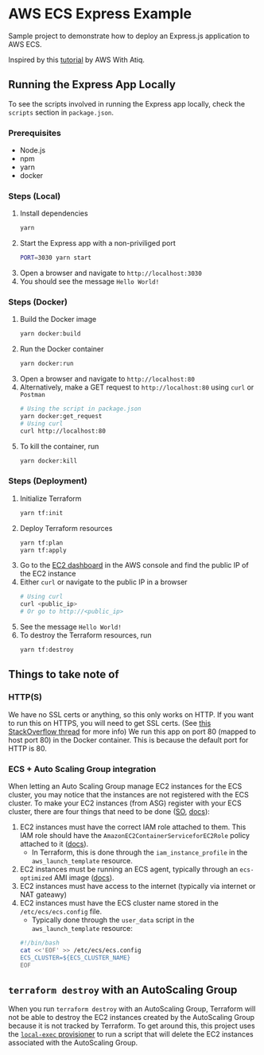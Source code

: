 # AWS ECS Express Example

Sample project to demonstrate how to deploy an Express.js application to AWS ECS.

Inspired by this [tutorial](https://youtu.be/ngupV3Y_fvw?si=2rSqcrI0ddP-7ZnD) by AWS With Atiq.

## Running the Express App Locally

To see the scripts involved in running the Express app locally, check the `scripts` section in `package.json`.

### Prerequisites
- Node.js
- npm
- yarn
- docker

### Steps (Local)
1. Install dependencies
    ```bash
    yarn
    ```
2. Start the Express app with a non-priviliged port
    ```bash
    PORT=3030 yarn start
    ```
3. Open a browser and navigate to `http://localhost:3030`
4. You should see the message `Hello World!`

### Steps (Docker)
1. Build the Docker image
    ```bash
    yarn docker:build
    ```
2. Run the Docker container
    ```bash
    yarn docker:run
    ```
3. Open a browser and navigate to `http://localhost:80`
4. Alternatively, make a GET request to `http://localhost:80` using `curl` or `Postman`
    ```bash
    # Using the script in package.json
    yarn docker:get_request
    # Using curl
    curl http://localhost:80
    ```
5. To kill the container, run
    ```bash
    yarn docker:kill
    ```

### Steps (Deployment)
1. Initialize Terraform
    ```bash
    yarn tf:init
    ```
2. Deploy Terraform resources
    ```bash
    yarn tf:plan
    yarn tf:apply
    ```
3. Go to the [EC2 dashboard](https://console.aws.amazon.com/ec2/) in the AWS console and find the public IP of the EC2 instance
4. Either `curl` or navigate to the public IP in a browser
    ```bash
    # Using curl
    curl <public_ip>
    # Or go to http://<public_ip>
    ```
5. See the message `Hello World!`
6. To destroy the Terraform resources, run
    ```bash
    yarn tf:destroy
    ```

## Things to take note of
### HTTP(S)
We have no SSL certs or anything, so this only works on HTTP. If you want to run this on HTTPS, you will need to get SSL certs. (See [this StackOverflow thread](https://stackoverflow.com/questions/11744975/enabling-https-on-express-js) for more info)
We run this app on port 80 (mapped to host port 80) in the Docker container. This is because the default port for HTTP is 80.

### ECS + Auto Scaling Group integration
When letting an Auto Scaling Group manage EC2 instances for the ECS cluster, you may notice that the instances are not registered with the ECS cluster. To make your EC2 instances (from ASG) register with your ECS cluster, there are four things that need to be done ([SO](https://stackoverflow.com/questions/36523282/aws-ecs-error-when-running-task-no-container-instances-were-found-in-your-clust), [docs](https://docs.aws.amazon.com/AmazonECS/latest/developerguide/launch_container_instance.html)):

1. EC2 instances must have the correct IAM role attached to them. This IAM role should have the `AmazonEC2ContainerServiceforEC2Role` policy attached to it ([docs](https://docs.aws.amazon.com/AmazonECS/latest/developerguide/instance_IAM_role.html)).
   - In Terraform, this is done through the `iam_instance_profile` in the `aws_launch_template` resource.
2. EC2 instances must be running an ECS agent, typically through an `ecs-optimized` AMI image ([docs](https://docs.aws.amazon.com/AmazonECS/latest/developerguide/launch_container_instance.html#linux-liw-ami)).
3. EC2 instances must have access to the internet (typically via internet or NAT gateawy)
4. EC2 instances must have the ECS cluster name stored in the `/etc/ecs/ecs.config` file.
   - Typically done through the `user_data` script in the `aws_launch_template` resource:
    ```bash
    #!/bin/bash
    cat <<'EOF' >> /etc/ecs/ecs.config
    ECS_CLUSTER=${ECS_CLUSTER_NAME}
    EOF
    ```
## `terraform destroy` with an AutoScaling Group
When you run `terraform destroy` with an AutoScaling Group, Terraform will not be able to destroy the EC2 instances created by the AutoScaling Group because it is not tracked by Terraform. To get around this, this project uses the [`local-exec` provisioner](./terraform/ecs.tf#L107) to run a script that will delete the EC2 instances associated with the AutoScaling Group.
